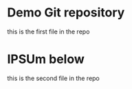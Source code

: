 # Demo Git repository

this is the first file  in the repo 

# IPSUm below

this is the second file in the repo
